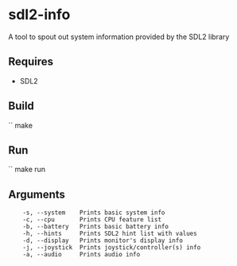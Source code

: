 sdl2-info
=========

A tool to spout out system information provided by the SDL2 library

Requires
--------

* SDL2

Build
-----

`` make

Run
---

`` make run

Arguments
---------

```
	-s, --system    Prints basic system info
	-c, --cpu       Prints CPU feature list
	-b, --battery   Prints basic battery info
	-h, --hints     Prints SDL2 hint list with values
	-d, --display   Prints monitor's display info
	-j, --joystick  Prints joystick/controller(s) info
	-a, --audio     Prints audio info

```